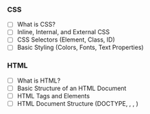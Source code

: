 ### CSS
- [ ] What is CSS?
- [ ] Inline, Internal, and External CSS
- [ ] CSS Selectors (Element, Class, ID)
- [ ] Basic Styling (Colors, Fonts, Text Properties)

### HTML
- [ ] What is HTML?
- [ ] Basic Structure of an HTML Document
- [ ] HTML Tags and Elements
- [ ] HTML Document Structure (DOCTYPE, <html>, <head>, <body>)